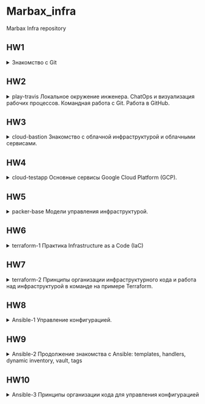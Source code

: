 # Marbax_infra

Marbax Infra repository

## HW1 

<details><summary>Знакомство с Git</summary><p>

 ### Регистрация:
 - GitHub подключен к платформе Otus
 - Сделан форк тестового репозитория 
 ```git clone <url>```
 - Сделан Pull Request(PR) документа со своим ФИО в репозиторий Отуса
 - Принято приглашение вступить в организацию Otus-DevOps-2018-11

### Работа с ветками:
 - Пробовал создавать и удалять ветки
 - Мерджил ветки
 - Перемещал (rebase) ветки
 - Клонировал удаленные удаленный репозиторий

### Зраегестрировался на GCP

<details><summary>Работа с Git:</summary><p>

 - Устанвлен Git
 - Персонализирован Git
  - ```git config --global user.name "ФИО"``` добавление имени пользователя
  - ```git config --global user.email мыло``` добавление мыла пользователя
 - ```git init``` инициализирован Git
 - ```git status ``` статус файлов внутри директории Git'а и просмотр конфликтов
 - ```git add файл ``` добавление файла в index (отслеживание)
 - ```git diff --cached``` проиндексированые изменения
 - ```git commit -am "комментарий"``` коммит изменений с добавлением индексации
 - ```git log``` просмотр истории коммитов
 - ```git show``` информация о последнем коммите
 - ```git commit --amend``` изменение последнего коммита
 - ```git revert 1f829c0``` отмена коммита по хешу (лучше от 7 символов хеша) либо ```HEAD~1``` откат последнего коммита . После устранения конфликта ```git revert --continue``` чтобы продолжить откат.
 - ```.gitignore``` вносятся файлы которые Git не должен видеть
 - ```git branch``` просмотр какая ветка текущая. ```git branch ветка``` создание ветки. ```git branch -d ветка``` удаление ветки
 - ```git checkout ветка``` переход на другую ветку .  ```git checkout -b ветка``` создание ветки и переход в нее
 - ```git log --all --decorate --oneline --graph``` график изменений 
 - ```git config --global alias.g 'log --all --decorate --oneline --graph'``` создания алиаса на ```git g``` для отображения графика изменений
 - ```git merge ветка``` мердж веток (слияние/перемещение указателя текущей ветки на указаную)
 - ```git rebase ветка``` текущая ветка меняет свое основание согласно указаной ,история стает линейной
 - ```git remote add origin git@github.com:пользователь/репозиторий.git``` добавление текущего репозитория на гитхаб:пользователь/репа
 - ```git push origin -u --all``` пуш всех веток , а ключ ```-u``` делает синхронизацию с дефолтной удаленной веткой

</p></details>



</p></details>

## HW2

<details><summary>play-travis Локальное окружение инженера. ChatOps и визуализация рабочих процессов. Командная работа с Git. Работа в GitHub.</summary><p>

- Клонирован личный репозиторий из Otus-DevOps 2018-11 ``` git clone git@github.com:Otus-DevOps-2018-11/<GITHUB_USER>_infra.git``` 
- Скачан шаблон PR 
- Зарегестрировался в Slack чате
- Создан канал для вывода проверок тревиса и добавлены преподователи
- Интегрирован тревис со слаком 
- Для использования команды ```travis``` установлен gem ```gem install travis && travis login --com```
- В корне репозитория создан ямль тревиса 
- Зашифрован токен полученый от тревиса ```travis encrypt "devops-team-otus:<ваш_токен>#<имя_вашего_канала>" --add notifications.slack.rooms --com```

</p></details>

## HW3

<details><summary>cloud-bastion Знакомство с облачной инфраструктурой и облачными сервисами.</summary><p>

### Создана учетная запись GCP
 - Создан новый проект
 - Добавлены ssh ключи в Compute Engine -> Metadata

### Созданы инстансы в веб интерфейсе GCP и подключался к ним по ssh
 - Создана VM со статическим внешним ИП
 - Создана VM без внешнего ИП
 - Настроен ssh forwarding ```ssh-add -L``` просмотр добавленых агенту ключей . ```ssh-add ~/.ssg/приватный_ключ``` добавление ключей агенту
 - ```ssh -i ~/.ssh/ключ -A юзер@ИП``` подключаемся к бастиону используя форвард агента ```ssh ИП``` а от него к машине в локальной сети

## Самостоятельное задание 
 - Подключение в одну команду ```ssh -i ~/.ssh/nikita_lessons -A op@35.207.72.229 -W op@10.156.0.3```

 <details><summary>Подключение с помощью алиаса в ~/.ssh/config.</summary><p>

```
Host internal
	Hostname 10.156.0.3
	User op
	ProxyCommand ssh 35.207.72.229 -W %h:%p
	IdentityFile ~/.ssh/nikita_lessons
Host bastion
	Hostname 35.207.72.229
	User op
	IdentityFile ~/.ssh/nikita_lessons
```
или 

```
Host internal
        ProxyCommand ssh -A bastion -W 10.156.0.3
        User appuser

Host bastion
        Hostname 35.207.72.229
        User appuser
        IdentityFile ~/.ssh/nikita_lessons
```

 </p></details>

- Разрешен http и https трафик на bastion

 <details><summary>На хосте bastion выполнены команды </summary><p>

```
 cat <<EOF> setupvpn.sh
 #!/bin/bash
 echo "deb http://repo.mongodb.org/apt/ubuntu xenial/mongodb-org/3.4 multiverse" > /etc/apt/sources.list.d/mongodb-org-3.4.list
 echo "deb http://repo.pritunl.com/stable/apt xenial main" > /etc/apt/sources.list.d/pritunl.list
 apt-key adv --keyserver hkp://keyserver.ubuntu.com --recv 0C49F3730359A14518585931BC711F9BA15703C6
 apt-key adv --keyserver hkp://keyserver.ubuntu.com --recv 7568D9BB55FF9E5287D586017AE645C0CF8E292A
 apt-get --assume-yes update
 apt-get --assume-yes upgrade
 apt-get --assume-yes install pritunl mongodb-org
 systemctl start pritunl mongod
 systemctl enable pritunl mongod
 EOF
```

 </p></details>

- В результате установлен mongodb и pritunl
- Открыл порт ,который слушает ВПН на бастионе для UDP 
- Скачал пользовательский конфиг ВПНа и протестировал 

### Данные для подключения 
```
bastion_IP = 35.207.72.229
someinternalhost_IP = 10.156.0.3
```

- Рассмотрены варианты подключения к хостам через бастион-хост и VPN
 
</p></details>

## HW4

<details><summary>cloud-testapp Основные сервисы Google Cloud Platform (GCP).</summary><p>

### Установлен и настроен gcloud для работы с нашим аккаунтом
- Скачан с офф сайта и устанвлен согласно документации от туда же
### Создан хост с помощью gcloud
### Установлен Ruby для работы приложения 
### Установлен MongoDB и запущен
### Задеплоино тестовое приложение ,запущено и проверено
- Так же открыт порт в фаерволе для http

### Созданы скрипты для установки ruby , mongodb и дэплоя приложения соответственно

### Доп задание 
- Создание инстанса с использованием стартап скрипта 
```
gcloud compute instances create reddit-app\
  --boot-disk-size=10GB \
  --image-family ubuntu-1604-lts \
  --image-project=ubuntu-os-cloud \
  --machine-type=g1-small \
  --tags puma-server \
  --restart-on-failure \
  --metadata-from-file startup-script=/home/op/Documents/Marbax_infra/startup_script.sh 
```
или через урл
```
 --metadata startup-script-url=gs://bucket/file
```

- Создание правила фаервола при помощи gcloud 
```
gcloud compute --project=infra-226316 firewall-rules create default-puma-server --direction=INGRESS --priority=1000 --network=default --action=ALLOW --rules=tcp:9292 --source-ranges=0.0.0.0/0 --target-tags=puma-server
```

- Данные для подключения 
```
testapp_IP = 35.204.135.240
testapp_port = 9292
```

</p></details>


## HW5

<details><summary>packer-base Модели управления инфраструктурой. </summary><p>

- Скачан Пакер , помещен в директорию ```/opt/``` , для окружения дописан путь в ```/etc/environment``` и применен ```source /etc/environment```
- Поделючен пользователь для использования Google API другими приложениями ```gcloud auth application-default login```
- Собран образ VM с предустановлеными  Ruby и MongoDB (baked-образ)
 - ```gcloud projects list``` посмотреть проекты на своем аккаунте
- Разобраны основные настройки секции builder в шаблоне , которая отвечает за создание виртуальной машины и образа
- Создана provisiners секция , которая отвечает за установку доп. ПО. Использованы shell скрипты для установки приложения и зависимостей ,также для установки базы данных
- Провалидирован шаблон ```packer validate ./ubuntu16.json``` и начата сборка ```packer build ubuntu16.json```
- Создан инстанс из ранее подготовленого образа
- Параметизирован созданый шаблон , переменные вынесены в ```variables.json```
- Исследованы другие опции builder для GCP

### Доп задание с *
#### Подход к управлению инфраструктурой Immutable infrastructure
- Создан шаблон immutable.json из которого пакер создает полностью готовый к работе инстанс (добавлен deploy скрипт)
- Создан shell-скрипт create-reddit-vm.sh в директории congig-scripts , который создает инстанс из раннее подготовленых образов 

</p></details>

## HW6

<details><summary>terraform-1 Практика Infrastructure as a Code (IaC)</summary><p>

- Скачан Terraform. Помещен в директорию ```/opt/``` , для окружения дописан путь в ```/etc/environment``` и применен ```source /etc/environment```
- В .gitignore добавлены служебные файлы тераформа 
- Определена секция Provider ,которая позволяет тераформу управлять ресурсами GCP через API. Для загрузки провайдера выполнено ```terraform init```
- Добавлен resource для создания VM 
- ```terraform plan``` в директории тераформа проверяет валидность шаблона и показывает какие он принесет действия 
- ```terraform apply -auto-approve=true``` создание инстанса . Так же создается terraform.tfstate , в котором хранится состояние ресурсов
- ```terraform show``` для просмотра .tfstate файла 
- Добавлен ресурс ssh ключей в метаданные 
- Создан output.tf ,с записыными перменными IP адресов,которые он будет выводить после удачного создания инстанса. ```terraform refresh``` обновление статусов и вывод аутпута. ```terraform output```  вывод аутпута ```terraform output app_extental_ip``` вывод значения конкретной переменной 
- Определен ресурс с правилом фаервола для доступа к приложению
- Определены секции провиженеров , которые копируют systemd unit и выполняют скрипт дэплоя в инстансе ,при создании
- Для работы провиженеров определена секция connection ,в которой описан способ подлкючения провижинеров к VM
- Параметизирован конфиг тераформа , дэфолтные переменные вынесены в variables.tf 
- Создан terraform.tfvars из которого тераформ берет переменные 

### Самостоятельное задания
- Определена переменная для приватного ключа
- Определена переменная для зоны ресурса
- ```terraform fmt``` отформатирована конфигурация ,приведена в приятный внешний вид
- Создан terraform.tfvars.example ,который комитится в репу

### Доп задание *
Добавление ключей для проекта ,для нескольких пользователей
```
resource "google_compute_project_metadata_item" "default" {
  key   = "ssh-keys"
  value = "op:${file(var.public_key_path)}appuser:${file(var.public_key_path)}appuser1:${file(var.public_key_path)}"
}
```
- Все ключи перезаписываются, если в вебе добавлять какие то ключи , то при след terraform apply они будут удалены .

### Доп задание ** не выполнено 

</p></details>

## HW7

<details><summary>terraform-2 Принципы организации инфраструктурного кода и работа над инфраструктурой в команде на примере Terraform.</summary><p>

- ```gcloud compute firewall-rules list``` просмотр установленных правил фаервола
- В конфигурацию тераформа добавлен ресурс создания правила фаервола для доступа по ssh. Если ранее было создано правило в вебе ,тераформ может не знать о нем . ```terraform import google_compute_firewall.firewall_ssh default-allow-ssh``` импорт правила из правил GCP в тераформ
- Создана неявная зависимость с ссылкой на IP
- Конфиг паккера ,так же как и конфиг тераформа разделен на два отдельных ,для приложения и для базы данных. Общие правила фаервола вынесены в отдельный файл
- Конфигурации тераформа приведены к модульной структуре
- ```terraform get``` чтобы загрузить модули и начать использовать
- Параметизирован конфиг для тераформа 
- Созданы два окружения stage и prod
- Добавлен модуль storage-bucket для удаленного хранилища

### Доп задание *
- Созданы бакеты.Перенесены стейт файлы прода и стейджа в удаленные бакеты. При паральном применении конфигурации тераформ говорит что локнут стейт :
"Error: Error locking state: Error acquiring the state lock: writing "gs://marbax-infra-bucket2/stage/default.tflock" failed: googleapi: Error 412: Precondition Failed, conditionNotMet"

### Доп задание **
Не выполнено


</p></details>

## HW8

<details><summary>Ansible-1 Управление конфигурацией.</summary><p>

### Установлен Ansible
- Установлен Python 2.7
- Установлен pip либо easy_isntall
- ```pip install ansible>=2.4``` установка ансибла версии больше 2.4
### Познакомился с базовыми функциями и инвентори 
### Выполнял различные модули на подготовленной в прошлых ДЗ инфраструктуре
### Написан просто плейбук
- Так как папка редит существует ,то плейбук не вносит никаких изменений , если ее удалить коммандой ansible app -m command -a 'rm -rf ~/reddit' , то применения плейбука вносит изменения .

Не совсем понял какой смысл в такнцах с бубном вокруг инвентори в формате джсона и скриптов .

</p></details>

## HW9

<details><summary>Ansible-2 Продолжение знакомства с Ansible: templates, handlers, dynamic inventory, vault, tags</summary><p>

Пробовал использовать плейбуки, хендлеры и шаблоны для конфигурации окружения и деплоя тестового приложения.
Исследованы разные подходы : 
- Использование одного плейбука с множеством сценариев и тэгов - неудобно нагроможденно ,нужно использовать много доп ключей и указывать хосты.
- Подход один плейбук, с множеством разделенных сценариев с обобщенными тэгами ,немного удобнее ,не нужно указывать хочты ,только тэги.
- Подхов в множество плейбуков - самый приятный и масштабируемый ,просто переиспользовать плейбуки ,никаких доп ключей.
Так же был изменен провижн образов Packer на Ansible-плейбуки.

### Задание со *
не выполнено :С

</p></details>

## HW10

<details><summary>Ansible-3 Принципы организации кода для управления конфигурацией</summary><p>

- Созданные плейбуки перенесены в раздельные роли.
- Описаны два окружения stage и prod.
- Установлена комьюнити роль nginx (ansible-galaxy).
- Использован Ansible Vault для шифровки данных дополнительно добавленых пользователей.

### Задания со * 
не выполнены :с

</p></details>


